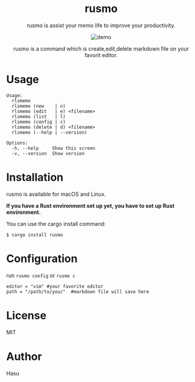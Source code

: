 <div align="center">
<h1>rusmo</h1>
rusmo is assist your memo life to improve your productivity. 

![demo](https://raw.githubusercontent.com/wiki/hashue/rusmo/images/rusmo-demo.gif)

rusmo is a command which is create,edit,delete markdown file on your favorit editor.
</div>

# Usage
```
Usage:
  rlsmemo
  rlsmemo (new    | n)
  rlsmemo (edit   | e) <filename>
  rlsmemo (list   | l)
  rlsmemo (config | c) 
  rlsmemo (delete | d) <filename>
  rlsmemo (--help | --version)

Options:
  -h, --help     Show this screen
  -v, --version  Show version
  ``````

# Installation
rusmo is available for macOS and Linux.

**If you have a Rust environment set up yet, you have to set up Rust environment.**

You can use the cargo install command:

`$ cargo install rusmo`

# Configuration
run `rusmo config` or `rusmo c`

``````
editor = "vim" #your favorite editor
path = "/path/to/you/"  #markdown file will save here
``````
# License
MIT
# Author
Hasu

